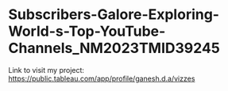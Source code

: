 # Subscribers-Galore-Exploring-World-s-Top-YouTube-Channels_NM2023TMID39245
Link to visit my project: https://public.tableau.com/app/profile/ganesh.d.a/vizzes
